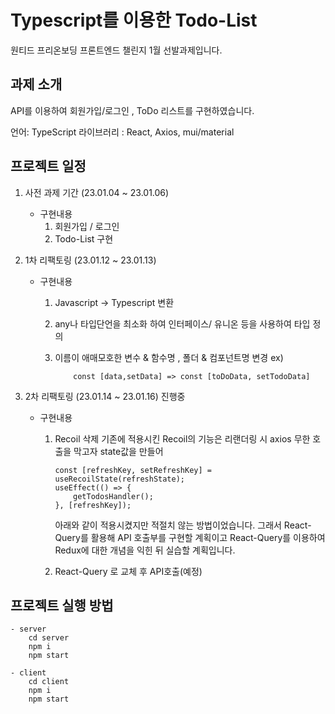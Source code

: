 # Typescript를 이용한 Todo-List

원티드 프리온보딩 프론트엔드 챌린지 1월 선발과제입니다.

## 과제 소개

API를 이용하여 회원가입/로그인 , ToDo 리스트를 구현하였습니다.

언어: TypeScript
라이브러리 : React, Axios, mui/material

## 프로젝트 일정

1.  사전 과제 기간 (23.01.04 ~ 23.01.06)

    - 구현내용
      1. 회원가입 / 로그인
      2. Todo-List 구현

2.  1차 리팩토링 (23.01.12 ~ 23.01.13)

    - 구현내용

      1.  Javascript -> Typescript 변환

      2.  any나 타입단언을 최소화 하여 인터페이스/ 유니온 등을 사용하여 타입 정의

      3.  이름이 애매모호한 변수 & 함수명 , 폴더 & 컴포넌트명 변경
          ex)

                  const [data,setData] => const [toDoData, setTodoData]

3.  2차 리팩토링 (23.01.14 ~ 23.01.16) 진행중

    - 구현내용

      1.  Recoil 삭제
          기존에 적용시킨 Recoil의 기능은 리랜더링 시 axios 무한 호출을 막고자 state값을 만들어

              const [refreshKey, setRefreshKey] = useRecoilState(refreshState);
              useEffect(() => {
                  getTodosHandler();
              }, [refreshKey]);

          아래와 같이 적용시켰지만 적절치 않는 방법이었습니다. 그래서 React-Query를 활용해 API 호출부를 구현할 계획이고 React-Query를 이용하여 Redux에 대한 개념을 익힌 뒤 실습할 계획입니다.

      2.  React-Query 로 교체 후 API호출(예정)

## 프로젝트 실행 방법

    - server
        cd server
        npm i
        npm start

    - client
        cd client
        npm i
        npm start
